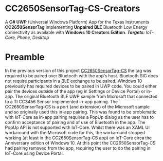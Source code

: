 # CC2650SensorTag-CS-Creators
A **C#** **UWP** (Universal Windows Platform) App for the Texas Instruments **CC2650SensorTag** implementing **Unpaired** **BLE**  Bluetooth Low Energy  connectivity as available with **Windows 10 Creators Edition**. ***Targets:*** *IoT-Core, Phone, Desktop*

Preamble
========
In the previous version of this project [CC2650SensorTag-CS](CC2650SensorTag-CS) the tag was required to be paired over Bluetooth with the app's host. Bluetooth SIG does not require participants in a BLE exchange to be paired. Windows 10 previously has required devices to be paired in UWP code. You could either pair the devices outside of the app (eg in Settings or Device Portal) or in-app. The original Bluetooth BLE UWP sample from Microsoft that connected to a TI CC3456 Sensor implemented in-app pairing. The CC2650SensorTag-CS is a port (and extension) of the Microsoft sample and so originally used this in-app pairing. This was found to be problematic with IoT-Core as in-app pairing requires a PopUp dialog as the user has to confirm acceptance of pairing and of use of Bluetooth in the app. The PopUp API is not supported with IoT-Core. Whilst there was an XAML UI workaround with the Microsoft code for this, the workaround stopped working (at least in the CC2650SensorTag-CS app) on IoT-Core circa the Anniversary edition of Windows 10. At this point the CC2650SensorTag-CS had pairing removed from the app, requiring the user to do the pairing in IoT-Core using Device Portal.
